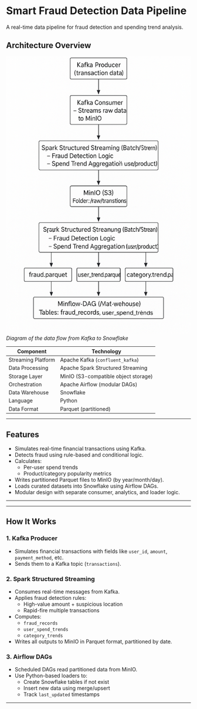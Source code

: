 # Smart Fraud Detection Data Pipeline

A real-time data pipeline for fraud detection and spending trend analysis.
## Architecture Overview

![Pipeline Architecture Diagram](pipeline_architecture.png)  
*Diagram of the data flow from Kafka to Snowflake*


| Component           | Technology              |
|---------------------|--------------------------|
| Streaming Platform  | Apache Kafka (`confluent_kafka`) |
| Data Processing     | Apache Spark Structured Streaming |
| Storage Layer       | MinIO (S3-compatible object storage) |
| Orchestration       | Apache Airflow (modular DAGs) |
| Data Warehouse      | Snowflake               |
| Language            | Python                  |
| Data Format         | Parquet (partitioned)   |

---

##  Features

- Simulates real-time financial transactions using Kafka.
- Detects fraud using rule-based and conditional logic.
- Calculates:
  - Per-user spend trends
  - Product/category popularity metrics
- Writes partitioned Parquet files to MinIO (by year/month/day).
- Loads curated datasets into Snowflake using Airflow DAGs.
- Modular design with separate consumer, analytics, and loader logic.

---
---

## How It Works

### 1. **Kafka Producer**
- Simulates financial transactions with fields like `user_id`, `amount`, `payment_method`, etc.
- Sends them to a Kafka topic (`transactions`).

### 2. **Spark Structured Streaming**
- Consumes real-time messages from Kafka.
- Applies fraud detection rules:
  - High-value amount + suspicious location
  - Rapid-fire multiple transactions
- Computes:
  - `fraud_records`
  - `user_spend_trends`
  - `category_trends`
- Writes all outputs to MinIO in Parquet format, partitioned by date.

### 3. **Airflow DAGs**
- Scheduled DAGs read partitioned data from MinIO.
- Use Python-based loaders to:
  - Create Snowflake tables if not exist
  - Insert new data using merge/upsert
  - Track `last_updated` timestamps

---

